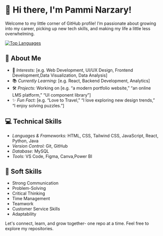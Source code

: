 # 👋 Hi there, I'm Pammi Narzary!

Welcome to my little corner of GitHub profile!
I’m passionate about growing into my career, picking up new tech skills, and making my life a little less overwhelming.

[![Top Languages](https://github-readme-stats.vercel.app/api/top-langs/?username=Pamminarzary&layout=compact&theme=transparent)](https://github.com/Pamminarzary)

## 🚀 About Me

- 🌟 *Interests:* [e.g. Web Development, UI/UX Design, Frontend Development,Data Visualization, Data Analysis]  
- 📚 *Currently Learning:* [e.g. React, Backend Development, Analytics]  
- 🛠 *Projects:* Working on [e.g. “a modern portfolio website,” “an online LMS platform,” “UI component library”]  
- ✨ *Fun Fact:* [e.g. “Love to Travel,” “I love exploring new design trends,” “I enjoy solving puzzles.”]

## 💻 Technical Skills

- *Languages & Frameworks:* HTML, CSS, Tailwind CSS, JavaScript, React, Python, Java  
- *Version Control:* Git, GitHub  
- *Database:* MySQL  
- *Tools:* VS Code, Figma, Canva,Power BI  

## 🤝 Soft Skills

- Strong Communication  
- Problem-Solving  
- Critical Thinking  
- Time Management  
- Teamwork  
- Customer Service Skills  
- Adaptability  

Let's connect, learn, and grow together- one repo at a time.
Feel free to explore my repositories.


